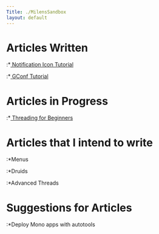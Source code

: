 ```yaml
---
Title: ./MilensSandbox
layout: default
---
```


Articles Written
================

:\*[ Notification Icon Tutorial]({{site.url}}/GtkSharpNotificationIcon "wikilink")

:\*[ GConf Tutorial]({{site.url}}/GConfTutorial "wikilink")

Articles in Progress
====================

:\*[ Threading for Beginners]({{site.url}}/ThreadsBeginnersGuide "wikilink")

Articles that I intend to write
===============================

:\*Menus

:\*Druids

:\*Advanced Threads

Suggestions for Articles
========================

:\*Deploy Mono apps with autotools
